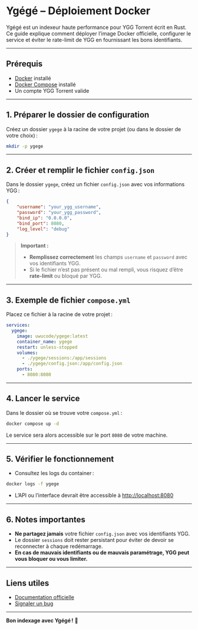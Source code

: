 # Ygégé – Déploiement Docker

Ygégé est un indexeur haute performance pour YGG Torrent écrit en Rust. Ce guide explique comment déployer l’image Docker officielle, configurer le service et éviter le rate-limit de YGG en fournissant les bons identifiants.

---

## Prérequis

- [Docker](https://docs.docker.com/get-docker/) installé
- [Docker Compose](https://docs.docker.com/compose/install/) installé
- Un compte YGG Torrent valide

---

## 1. Préparer le dossier de configuration

Créez un dossier `ygege` à la racine de votre projet (ou dans le dossier de votre choix) :

```bash
mkdir -p ygege
```

---

## 2. Créer et remplir le fichier `config.json`

Dans le dossier `ygege`, créez un fichier `config.json` avec vos informations YGG :

```json
{
    "username": "your_ygg_username",
    "password": "your_ygg_password",
    "bind_ip": "0.0.0.0",
    "bind_port": 8080,
    "log_level": "debug"
}
```

> **Important :**
> - **Remplissez correctement** les champs `username` et `password` avec vos identifiants YGG.
> - Si le fichier n’est pas présent ou mal rempli, vous risquez d’être **rate-limit** ou bloqué par YGG.

---

## 3. Exemple de fichier `compose.yml`

Placez ce fichier à la racine de votre projet :

```yaml
services:
  ygege:
    image: uwucode/ygege:latest
    container_name: ygege
    restart: unless-stopped 
    volumes:
      - ./ygege/sessions:/app/sessions
      - ./ygege/config.json:/app/config.json
    ports:
      - 8080:8080
```

---

## 4. Lancer le service

Dans le dossier où se trouve votre `compose.yml` :

```bash
docker compose up -d
```

Le service sera alors accessible sur le port `8080` de votre machine.

---

## 5. Vérifier le fonctionnement

- Consultez les logs du container :

```bash
docker logs -f ygege
```

- L’API ou l’interface devrait être accessible à [http://localhost:8080](http://localhost:8080)

---

## 6. Notes importantes

- **Ne partagez jamais** votre fichier `config.json` avec vos identifiants YGG.
- Le dossier `sessions` doit rester persistant pour éviter de devoir se reconnecter à chaque redémarrage.
- **En cas de mauvais identifiants ou de mauvais paramétrage, YGG peut vous bloquer ou vous limiter.**

---

## Liens utiles

- [Documentation officielle](https://github.com/uwudev/ygege/wiki)
- [Signaler un bug](https://github.com/uwudev/ygege/issues)

---

**Bon indexage avec Ygégé !** 🚀